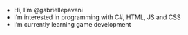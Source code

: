-  Hi, I’m @gabriellepavani
-  I’m interested in programming with C#, HTML, JS and CSS
-  I’m currently learning game development


<!---
gabriellepavani/gabriellepavani is a ✨ special ✨ repository because its `README.md` (this file) appears on your GitHub profile.
You can click the Preview link to take a look at your changes.
--->
